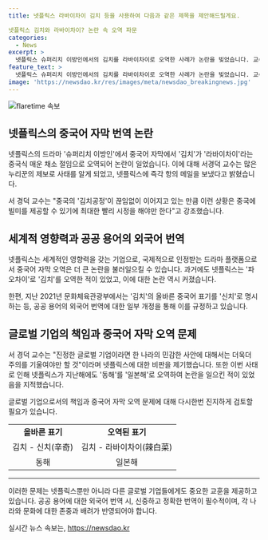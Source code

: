 ```yaml
---
title: 넷플릭스 라바이차이 김치 등을 사용하여 다음과 같은 제목을 제안해드릴게요.

넷플릭스 김치와 라바이차이? 논란 속 오역 파문
categories:
  - News
excerpt: >
  넷플릭스 슈퍼리치 이방인에서의 김치를 라바이차이로 오역한 사례가 논란을 빚었습니다. 교수는 중국의 김치공정과 관련하여 이러한 문제가 중국에 빌미를 제공할 수 있다며, 올바른 표기가 중요하다 강조했습니다. 한편으로는 지난해 넷플릭스가 파오차이로 잘못 표기한 사례도 언급되었습니다. 이는 넷플릭스가 지역별 자막에 대한 신중한 주의가 필요하다는 지적을 받았습니다.
feature_text: >
  넷플릭스 슈퍼리치 이방인에서의 김치를 라바이차이로 오역한 사례가 논란을 빚었습니다. 교수는 중국의 김치공정과 관련하여 이러한 문제가 중국에 빌미를 제공할 수 있다며, 올바른 표기가 중요하다 강조했습니다. 한편으로는 지난해 넷플릭스가 파오차이로 잘못 표기한 사례도 언급되었습니다. 이는 넷플릭스가 지역별 자막에 대한 신중한 주의가 필요하다는 지적을 받았습니다.
image: 'https://newsdao.kr/res/images/meta/newsdao_breakingnews.jpg'
---
```


<p><img src="https://newsdao.kr/res/images/meta/newsdao_breakingnews.jpg" alt="flaretime 속보" /></p>

<h2 data-ke-size="size26">넷플릭스의 중국어 자막 번역 논란</h2>

<p>넷플릭스의 드라마 '슈퍼리치 이방인'에서 중국어 자막에서 '김치'가 '라바이차이'라는 중국식 매운 채소 절임으로 오역되어 논란이 일었습니다. 이에 대해 서경덕 교수는 많은 누리꾼의 제보로 사태를 알게 되었고, 넷플릭스에 즉각 항의 메일을 보냈다고 밝혔습니다. </p>

<p data-ke-size="size16">서 경덕 교수는 "중국의 '김치공정'이 끊임없이 이어지고 있는 만큼 이런 상황은 중국에 빌미를 제공할 수 있기에 최대한 빨리 시정을 해야만 한다"고 강조했습니다.</p>

<h2 data-ke-size="size26">세계적 영향력과 공공 용어의 외국어 번역</h2>

<p>넷플릭스는 세계적인 영향력을 갖는 기업으로, 국제적으로 인정받는 드라마 플랫폼으로서 중국어 자막 오역은 더 큰 논란을 불러일으킬 수 있습니다. 과거에도 넷플릭스는 '파오차이'로 '김치'를 오역한 적이 있었고, 이에 대한 논란 역시 커졌습니다.</p>

<p data-ke-size="size16">한편, 지난 2021년 문화체육관광부에서는 '김치'의 올바른 중국어 표기를 '신치'로 명시하는 등, 공공 용어의 외국어 번역에 대한 일부 개정을 통해 이를 규정하고 있습니다. </p>

<h2 data-ke-size="size26">글로벌 기업의 책임과 중국어 자막 오역 문제</h2>

<p>서 경덕 교수는 "진정한 글로벌 기업이라면 한 나라의 민감한 사안에 대해서는 더욱더 주의를 기울여야만 할 것"이라며 넷플릭스에 대한 비판을 제기했습니다. 또한 이번 사태로 인해 넷플릭스가 지난해에도 '동해'를 '일본해'로 오역하여 논란을 일으킨 적이 있었음을 지적했습니다.</p>

<p data-ke-size="size16">글로벌 기업으로서의 책임과 중국어 자막 오역 문제에 대해 다시한번 진지하게 검토할 필요가 있습니다.</p>

<table>
  <tr>
      <td style="text-align: center; height: 17px;"><b>올바른 표기</b></td>
      <td style="text-align: center; height: 17px;"><b>오역된 표기</b></td>
  </tr>
  <tr>
      <td style="text-align: center; height: 17px;">김치 - 신치(辛奇)</td>
      <td style="text-align: center; height: 17px;">김치 - 라바이차이(辣白菜)</td>
  </tr>
  <tr>
      <td style="text-align: center; height: 17px;">동해</td>
      <td style="text-align: center; height: 17px;">일본해</td>
  </tr>
</table>

<hr>

<p>이러한 문제는 넷플릭스뿐만 아니라 다른 글로벌 기업들에게도 중요한 교훈을 제공하고 있습니다. 공공 용어에 대한 외국어 번역 시, 신중하고 정확한 번역이 필수적이며, 각 나라와 문화에 대한 존중과 배려가 반영되어야 합니다.</p>
실시간 뉴스 속보는, <a href="https://newsdao.kr" rel="dofollow">https://newsdao.kr</a>



